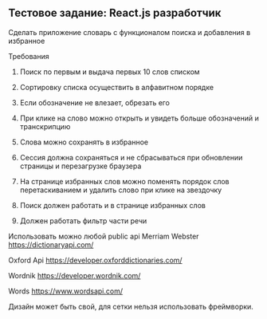 

## Тестовое задание: React.js разработчик
Сделать приложение словарь с функционалом поиска и добавления в избранное

Требования
1. Поиск по первым и выдача первых 10 слов списком

2. Сортировку списка осуществить в алфавитном порядке

3. Если обозначение не влезает, обрезать его

3. При клике на слово можно открыть и увидеть больше обозначений и транскрипцию

4. Слова можно сохранять в избранное

5. Сессия должна сохраняться и не сбрасываться при обновлении страницы и перезагрузке браузера

6. На странице избранных слов можно поменять порядок слов перетаскиванием и удалить слово при клике на
звездочку

7. Поиск должен работать и в странице избранных слов

8. Должен работать фильтр части речи

Использовать можно любой public api 
Merriam Webster https://dictionaryapi.com/

Oxford Api https://developer.oxforddictionaries.com/

Wordnik https://developer.wordnik.com/

Words https://www.wordsapi.com/

Дизайн может быть свой, для сетки нельзя использовать фреймворки.
